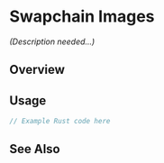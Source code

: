 # Swapchain Images

*(Description needed...)*

## Overview

## Usage

```rust
// Example Rust code here
```

## See Also

